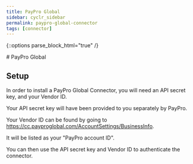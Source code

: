 ```yaml
---
title: PayPro Global
sidebar: cyclr_sidebar
permalink: paypro-global-connector
tags: [connector]
---
```

{::options parse_block_html="true" /}
<section class="card py-5 my-5">
# PayPro Global

## Setup

In order to install a PayPro Global Connector, you will need an API secret key, and your Vendor ID.

Your API secret key will have been provided to you separately by PayPro.

Your Vendor ID can be found by going to https://cc.payproglobal.com/AccountSettings/BusinessInfo.  

It will be listed as your "PayPro account ID". 

You can then use the API secret key and Vendor ID to authenticate the connector. 

</section>
